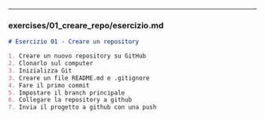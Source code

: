 ---

### **exercises/01_creare_repo/esercizio.md**

```markdown
# Esercizio 01 - Creare un repository

1. Creare un nuovo repository su GitHub
2. Clonarlo sul computer
3. Inizializza Git
3. Creare un file README.md e .gitignore
4. Fare il primo commit       
5. Impostare il branch principale
6. Collegare la repository a github
7. Invia il progetto a github con una push